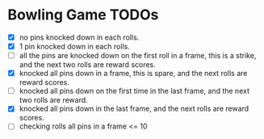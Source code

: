 # Bowling Game TODOs


- [x] no pins knocked down in each rolls.
- [x] 1 pin knocked down in each rolls. 
- [ ] all the pins are knocked down on the first roll in a frame, this is a strike, and the next two rolls are reward scores.
- [x] knocked all pins down in a frame, this is spare, and the next rolls are reward scores.
- [ ] knocked all pins down on the first time in the last frame, and the next two rolls are reward.
- [x] knocked all pins down in the last frame, and the next rolls are reward scores.
- [ ] checking rolls all pins in a frame <= 10   